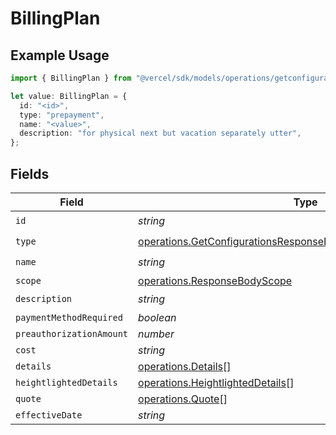 # BillingPlan

## Example Usage

```typescript
import { BillingPlan } from "@vercel/sdk/models/operations/getconfigurations.js";

let value: BillingPlan = {
  id: "<id>",
  type: "prepayment",
  name: "<value>",
  description: "for physical next but vacation separately utter",
};
```

## Fields

| Field                                                                                                                                                | Type                                                                                                                                                 | Required                                                                                                                                             | Description                                                                                                                                          |
| ---------------------------------------------------------------------------------------------------------------------------------------------------- | ---------------------------------------------------------------------------------------------------------------------------------------------------- | ---------------------------------------------------------------------------------------------------------------------------------------------------- | ---------------------------------------------------------------------------------------------------------------------------------------------------- |
| `id`                                                                                                                                                 | *string*                                                                                                                                             | :heavy_check_mark:                                                                                                                                   | N/A                                                                                                                                                  |
| `type`                                                                                                                                               | [operations.GetConfigurationsResponseBodyIntegrationsResponseType](../../models/operations/getconfigurationsresponsebodyintegrationsresponsetype.md) | :heavy_check_mark:                                                                                                                                   | N/A                                                                                                                                                  |
| `name`                                                                                                                                               | *string*                                                                                                                                             | :heavy_check_mark:                                                                                                                                   | N/A                                                                                                                                                  |
| `scope`                                                                                                                                              | [operations.ResponseBodyScope](../../models/operations/responsebodyscope.md)                                                                         | :heavy_minus_sign:                                                                                                                                   | N/A                                                                                                                                                  |
| `description`                                                                                                                                        | *string*                                                                                                                                             | :heavy_check_mark:                                                                                                                                   | N/A                                                                                                                                                  |
| `paymentMethodRequired`                                                                                                                              | *boolean*                                                                                                                                            | :heavy_minus_sign:                                                                                                                                   | N/A                                                                                                                                                  |
| `preauthorizationAmount`                                                                                                                             | *number*                                                                                                                                             | :heavy_minus_sign:                                                                                                                                   | N/A                                                                                                                                                  |
| `cost`                                                                                                                                               | *string*                                                                                                                                             | :heavy_minus_sign:                                                                                                                                   | N/A                                                                                                                                                  |
| `details`                                                                                                                                            | [operations.Details](../../models/operations/details.md)[]                                                                                           | :heavy_minus_sign:                                                                                                                                   | N/A                                                                                                                                                  |
| `heightlightedDetails`                                                                                                                               | [operations.HeightlightedDetails](../../models/operations/heightlighteddetails.md)[]                                                                 | :heavy_minus_sign:                                                                                                                                   | N/A                                                                                                                                                  |
| `quote`                                                                                                                                              | [operations.Quote](../../models/operations/quote.md)[]                                                                                               | :heavy_minus_sign:                                                                                                                                   | N/A                                                                                                                                                  |
| `effectiveDate`                                                                                                                                      | *string*                                                                                                                                             | :heavy_minus_sign:                                                                                                                                   | N/A                                                                                                                                                  |
